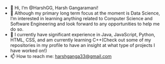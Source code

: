 - 👋 Hi, I’m @HarshGG, Harsh Gangaramani!
- 👀 Although my primary long term focus at the moment is Data Science, I’m interested in learning anything related to Computer Science and Software Engineering and look forward to any opportunities to help me do so.
- 🌱 I currently have significant experience in Java, JavaScript, Python, HTML, CSS, and am currently learning C++(Check out some of my repositories in my profile to have an insight at what type of projects I have worked on!)
- 📫 How to reach me: harshganga33@gmail.com

<!---
HarshGG/HarshGG is a ✨ special ✨ repository because its `README.md` (this file) appears on your GitHub profile.
You can click the Preview link to take a look at your changes.
--->
